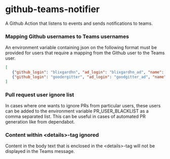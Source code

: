 # github-teams-notifier
A Github Action that listens to events and sends notifications to teams.

### Mapping Github usernames to Teams usernames
An environment variable containing json on the following format must be provided for users that require a mapping from the Github user to the Teams user.


```json
[
   {"github_login": "blixgardhn", "ad_login": "blixgardhn_ad", "name": "Blixgard HN", "id": "blixgardhn_ad@seriousworkmail.com"},
   {"github_login": "goodergitter", "ad_login": "goodgitter_ad", "name": "Good R. Gitter", "id": "gooder@gitter.com"}
]
```

### Pull request user ignore list
In cases where one wants to ignore PRs from particular users, these users can be added to the environment variable PR_USER_BLACKLIST as a comma separated list. This can be useful in cases of automated PR generation like from dependabot.

### Content within \<details>-tag ignored
Content in the body text that is enclosed in the \<details>-tag will not be displayed in the Teams message.

